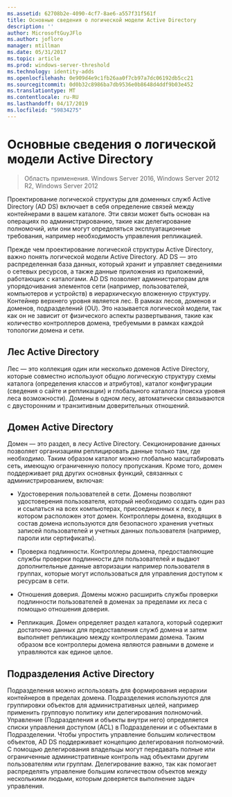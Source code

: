 ```yaml
---
ms.assetid: 62708b2e-4090-4cf7-8ae6-a557f31f561f
title: Основные сведения о логической модели Active Directory
description: ''
author: MicrosoftGuyJFlo
ms.author: joflore
manager: mtillman
ms.date: 05/31/2017
ms.topic: article
ms.prod: windows-server-threshold
ms.technology: identity-adds
ms.openlocfilehash: 0e909d4e9c1fb26aa0f7cb97a7dc06192db5cc21
ms.sourcegitcommit: 0d0b32c8986ba7db9536e0b8648d4ddf9b03e452
ms.translationtype: MT
ms.contentlocale: ru-RU
ms.lasthandoff: 04/17/2019
ms.locfileid: "59834275"
---
```

# <a name="understanding-the-active-directory-logical-model"></a>Основные сведения о логической модели Active Directory

>Область применения. Windows Server 2016, Windows Server 2012 R2, Windows Server 2012

Проектирование логической структуры для доменных служб Active Directory (AD DS) включает в себя определение связей между контейнерами в вашем каталоге. Эти связи может быть основан на операциях по администрированию, такие как делегирование полномочий, или они могут определяться эксплуатационные требования, например необходимость управления репликацией.  
  
Прежде чем проектирование логической структуры Active Directory, важно понять логической модели Active Directory. AD DS — это распределенная база данных, который хранит и управляет сведениями о сетевых ресурсов, а также данные приложения из приложений, работающих с каталогами. AD DS позволяет администраторам для упорядочивания элементов сети (например, пользователей, компьютеров и устройств) в иерархическую вложенную структуру. Контейнер верхнего уровня является лес. В рамках лесов, доменов и доменов, подразделений (OU). Это называется логической модели, так как он не зависит от физического аспекты развертывания, такие как количество контроллеров домена, требуемыми в рамках каждой топологии домена и сети.  
  
## <a name="active-directory-forest"></a>Лес Active Directory  
Лес — это коллекция один или несколько доменов Active Directory, которые совместно используют общую логическую структуру схемы каталога (определения классов и атрибутов), каталог конфигурации (сведения о сайте и репликации) и глобального каталога (поиска уровня леса возможности). Домены в одном лесу, автоматически связываются с двусторонним и транзитивным доверительных отношений.  
  
## <a name="active-directory-domain"></a>Домен Active Directory  
Домен — это раздел, в лесу Active Directory. Секционирование данных позволяет организациям реплицировать данные только там, где необходимо. Таким образом каталог можно глобально масштабировать сеть, имеющую ограниченную полосу пропускания. Кроме того, домен поддерживает ряд других основных функций, связанных с администрированием, включая:  
  
-   Удостоверения пользователей в сети. Домены позволяют удостоверения пользователя, который необходимо создать один раз и ссылаться на всех компьютерах, присоединенных к лесу, в котором расположен этот домен. Контроллеры домена, входящих в состав домена используются для безопасного хранения учетных записей пользователей и учетных данных пользователя (например, пароли или сертификаты).  
  
-   Проверка подлинности. Контроллеры домена, предоставляющие службы проверки подлинности для пользователей и выдают дополнительные данные авторизации например пользователя в группах, которые могут использоваться для управления доступом к ресурсам в сети.  
  
-   Отношения доверия. Домены можно расширить службы проверки подлинности пользователей в доменах за пределами их леса с помощью отношения доверия.  
  
-   Репликация. Домен определяет раздел каталога, который содержит достаточно данных для предоставления служб домена и затем выполняет репликацию между контроллерами домена. Таким образом все контроллеры домена являются равными в домене и управляются как единое целое.  
  
## <a name="active-directory-organizational-units"></a>Подразделения Active Directory  
Подразделения можно использовать для формирования иерархии контейнеров в пределах домена. Подразделения используются для группировки объектов для административных целей, например применить групповую политику или делегирования полномочий. Управление (Подразделения и объекты внутри него) определяется списки управления доступом (ACL) в Подразделении и с объектами в Подразделении. Чтобы упростить управление большим количеством объектов, AD DS поддерживает концепцию делегирования полномочий. С помощью делегирования владельцы могут передавать полные или ограниченные административные контроль над объектами другим пользователям или группам. Делегирование важно, так как помогает распределять управление большим количеством объектов между несколькими людьми, которым доверяется выполнение задач управления.  
  


